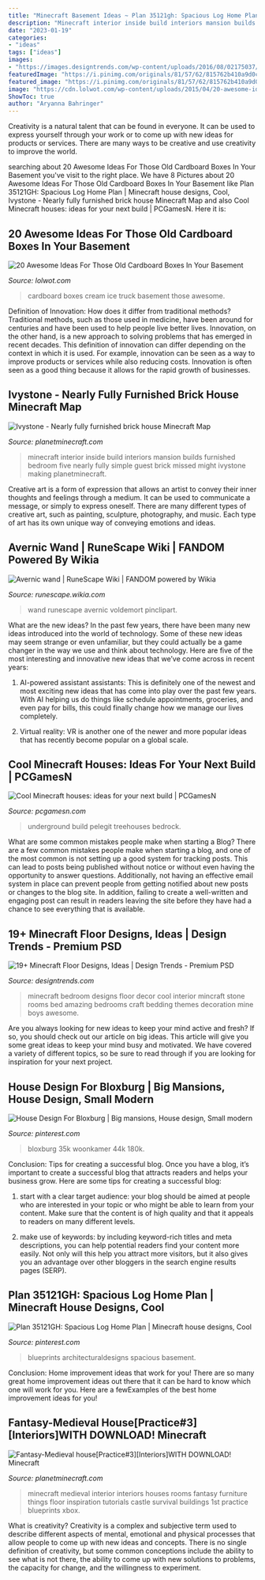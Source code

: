 ```yaml
---
title: "Minecraft Basement Ideas ~ Plan 35121gh: Spacious Log Home Plan"
description: "Minecraft interior inside build interiors mansion builds furnished bedroom five nearly fully simple guest brick missed might ivystone making planetminecraft"
date: "2023-01-19"
categories:
- "ideas"
tags: ["ideas"]
images:
- "https://images.designtrends.com/wp-content/uploads/2016/08/02175037/Mincraft-wall-art-Floor-.jpg"
featuredImage: "https://i.pinimg.com/originals/81/57/62/815762b410a9d0c62f5a7c0b339fd5a0.jpg"
featured_image: "https://i.pinimg.com/originals/81/57/62/815762b410a9d0c62f5a7c0b339fd5a0.jpg"
image: "https://cdn.lolwot.com/wp-content/uploads/2015/04/20-awesome-ideas-for-those-old-cardboard-boxes-in-your-basement-14.jpg"
ShowToc: true
author: "Aryanna Bahringer"
---
```



Creativity is a natural talent that can be found in everyone. It can be used to express yourself through your work or to come up with new ideas for products or services. There are many ways to be creative and use creativity to improve the world.

	

		
searching about 20 Awesome Ideas For Those Old Cardboard Boxes In Your Basement you've visit to the right place. We have 8 Pictures about 20 Awesome Ideas For Those Old Cardboard Boxes In Your Basement like Plan 35121GH: Spacious Log Home Plan | Minecraft house designs, Cool, Ivystone - Nearly fully furnished brick house Minecraft Map and also Cool Minecraft houses: ideas for your next build | PCGamesN. Here it is:
		
    
## 20 Awesome Ideas For Those Old Cardboard Boxes In Your Basement

<img loading=lazy src="https://cdn.lolwot.com/wp-content/uploads/2015/04/20-awesome-ideas-for-those-old-cardboard-boxes-in-your-basement-14.jpg" onerror="this.onerror=null;this.src='https://tse1.mm.bing.net/th?id=OIP.DSBbRwWlc-zkO6CsbXgWiAHaEK&amp;pid=15.1';" alt="20 Awesome Ideas For Those Old Cardboard Boxes In Your Basement">

_Source: lolwot.com_

>cardboard boxes cream ice truck basement those awesome. 

	

Definition of Innovation: How does it differ from traditional methods?
Traditional methods, such as those used in medicine, have been around for centuries and have been used to help people live better lives. Innovation, on the other hand, is a new approach to solving problems that has emerged in recent decades. This definition of innovation can differ depending on the context in which it is used. For example, innovation can be seen as a way to improve products or services while also reducing costs. Innovation is often seen as a good thing because it allows for the rapid growth of businesses.

    
## Ivystone - Nearly Fully Furnished Brick House Minecraft Map

<img loading=lazy src="https://static.planetminecraft.com/files/resource_media/screenshot/1752/2017-12-30-20-24-59-1514695797.png" onerror="this.onerror=null;this.src='https://tse4.mm.bing.net/th?id=OIP.KkoTt21-iZevV4QyTKEgWgHaD0&amp;pid=15.1';" alt="Ivystone - Nearly fully furnished brick house Minecraft Map">

_Source: planetminecraft.com_

>minecraft interior inside build interiors mansion builds furnished bedroom five nearly fully simple guest brick missed might ivystone making planetminecraft. 

	

Creative art is a form of expression that allows an artist to convey their inner thoughts and feelings through a medium. It can be used to communicate a message, or simply to express oneself. There are many different types of creative art, such as painting, sculpture, photography, and music. Each type of art has its own unique way of conveying emotions and ideas.

    
## Avernic Wand | RuneScape Wiki | FANDOM Powered By Wikia

<img loading=lazy src="https://vignette2.wikia.nocookie.net/runescape2/images/f/f5/Avernic_wand_detail.png/revision/latest?cb=20140805023329" onerror="this.onerror=null;this.src='https://tse3.mm.bing.net/th?id=OIP.4qerK8NZSJWtgoSxtuBGCAHaHw&amp;pid=15.1';" alt="Avernic wand | RuneScape Wiki | FANDOM powered by Wikia">

_Source: runescape.wikia.com_

>wand runescape avernic voldemort pinclipart. 

	

What are the new ideas?
In the past few years, there have been many new ideas introduced into the world of technology. Some of these new ideas may seem strange or even unfamiliar, but they could actually be a game changer in the way we use and think about technology. Here are five of the most interesting and innovative new ideas that we’ve come across in recent years:
1. AI-powered assistant assistants: This is definitely one of the newest and most exciting new ideas that has come into play over the past few years. With AI helping us do things like schedule appointments, groceries, and even pay for bills, this could finally change how we manage our lives completely.

2. Virtual reality: VR is another one of the newer and more popular ideas that has recently become popular on a global scale.

    
## Cool Minecraft Houses: Ideas For Your Next Build | PCGamesN

<img loading=lazy src="https://img.youtube.com/vi/89eX3JxXh-U/sddefault.jpg" onerror="this.onerror=null;this.src='https://tse2.mm.bing.net/th?id=OIP.WdWi95oDDNWhltnIAYmrXwHaFj&amp;pid=15.1';" alt="Cool Minecraft houses: ideas for your next build | PCGamesN">

_Source: pcgamesn.com_

>underground build pelegit treehouses bedrock. 

	

What are some common mistakes people make when starting a Blog?
There are a few common mistakes people make when starting a blog, and one of the most common is not setting up a good system for tracking posts. This can lead to posts being published without notice or without even having the opportunity to answer questions. Additionally, not having an effective email system in place can prevent people from getting notified about new posts or changes to the blog site. In addition, failing to create a well-written and engaging post can result in readers leaving the site before they have had a chance to see everything that is available.

    
## 19+ Minecraft Floor Designs, Ideas | Design Trends - Premium PSD

<img loading=lazy src="https://images.designtrends.com/wp-content/uploads/2016/08/02175037/Mincraft-wall-art-Floor-.jpg" onerror="this.onerror=null;this.src='https://tse4.mm.bing.net/th?id=OIP.vGTc_HzE0y9QT6rGDKkcigHaE8&amp;pid=15.1';" alt="19+ Minecraft Floor Designs, Ideas | Design Trends - Premium PSD">

_Source: designtrends.com_

>minecraft bedroom designs floor decor cool interior mincraft stone rooms bed amazing bedrooms craft bedding themes decoration mine boys awesome. 

	

Are you always looking for new ideas to keep your mind active and fresh? If so, you should check out our article on big ideas. This article will give you some great ideas to keep your mind busy and motivated. We have covered a variety of different topics, so be sure to read through if you are looking for inspiration for your next project.

    
## House Design For Bloxburg | Big Mansions, House Design, Small Modern

<img loading=lazy src="https://i.pinimg.com/736x/f6/fa/c7/f6fac7c4c2b8132d00d28b31b9e982ea.jpg" onerror="this.onerror=null;this.src='https://tse4.mm.bing.net/th?id=OIP.x4GyrBQyJWokVNuAwZ0nmAHaEK&amp;pid=15.1';" alt="House Design For Bloxburg | Big mansions, House design, Small modern">

_Source: pinterest.com_

>bloxburg 35k woonkamer 44k 180k. 

	

Conclusion: Tips for creating a successful blog.
Once you have a blog, it’s important to create a successful blog that attracts readers and helps your business grow. Here are some tips for creating a successful blog:
1. start with a clear target audience: your blog should be aimed at people who are interested in your topic or who might be able to learn from your content. Make sure that the content is of high quality and that it appeals to readers on many different levels.

2. make use of keywords: by including keyword-rich titles and meta descriptions, you can help potential readers find your content more easily. Not only will this help you attract more visitors, but it also gives you an advantage over other bloggers in the search engine results pages (SERP).


    
## Plan 35121GH: Spacious Log Home Plan | Minecraft House Designs, Cool

<img loading=lazy src="https://i.pinimg.com/originals/81/57/62/815762b410a9d0c62f5a7c0b339fd5a0.jpg" onerror="this.onerror=null;this.src='https://tse1.mm.bing.net/th?id=OIP.fTvBrDRnsB-BtBwfkruFygHaFQ&amp;pid=15.1';" alt="Plan 35121GH: Spacious Log Home Plan | Minecraft house designs, Cool">

_Source: pinterest.com_

>blueprints architecturaldesigns spacious basement. 

	

Conclusion: Home improvement ideas that work for you!
There are so many great home improvement ideas out there that it can be hard to know which one will work for you. Here are a fewExamples of the best home improvement ideas for you!

    
## Fantasy-Medieval House[Practice#3][Interiors]WITH DOWNLOAD! Minecraft

<img loading=lazy src="https://static.planetminecraft.com/files/resource_media/screenshot/1224/2012-06-13_222038_2553641.jpg" onerror="this.onerror=null;this.src='https://tse4.mm.bing.net/th?id=OIP.K-acvHA-bpKRoyGXtDYI8QHaD4&amp;pid=15.1';" alt="Fantasy-Medieval house[Practice#3][Interiors]WITH DOWNLOAD! Minecraft">

_Source: planetminecraft.com_

>minecraft medieval interior interiors houses rooms fantasy furniture things floor inspiration tutorials castle survival buildings 1st practice blueprints xbox. 

	

What is creativity?
Creativity is a complex and subjective term used to describe different aspects of mental, emotional and physical processes that allow people to come up with new ideas and concepts. There is no single definition of creativity, but some common conceptions include the ability to see what is not there, the ability to come up with new solutions to problems, the capacity for change, and the willingness to experiment.

